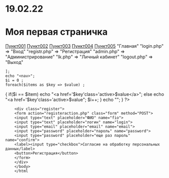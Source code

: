 # 19.02.22

   <!DOCTYPE html>
<html lang="en">
<head>
    <meta charset="UTF-8">
    <meta http-equiv="X-UA-Compatible" content="IE=edge">
    <meta name="viewport" content="width=device-width, initial-scale=1.0">
    <title>Document</title>
    <link rel="stylesheet" href="style.css">
</head>
<body>
    <h1>Моя первая страничка</h1>
    <nav id="nav">
        <div class="logo"><a href="/"><img src="" alt="" scr="/images/logo.png"></a></div>
    </nav>
    <div class="menu">
    <a href="index001.html">Пункт001</a>
    <a href="index002.html">Пункт002</a>
    <a href="index003.html">Пункт003</a>
    <a href="index004.html">Пункт004</a>
    <a href="index005.html">Пункт005</a>
</body>
</html>
 <?php
    function nav($item)
    {$items=[
        "index.php" => "Главная"
        "login.php" => "Вход"
        "registr.php" => "Регистрация"
        "admin.php" => "Администрирование"
        "lk.php" => "Личный кабинет"
        "logout.php" => "Выход"

    ];
    echo "<nav>";
    $i = 0 ;
    foreach($items as $key => $value) ; 
{ if($i == $item)
    echo "<a href='$key'class='active>$value</a>";
    else
    echo "<a href='$key'class='active>$value</a>";
    $i++;
}
echo "</nav>";
    }
?>

<?php		
		include 'nav.php';
		nav(2);
		?>
		<div class="register">
		<form action="registeraction.php" class="form" method="POST">
		<input type="text" placeholder="ФИО" name="fio">
		<input type="text" placeholder="логин" name="login">
		<input type="email" placeholder="email" name="email">
		<input type="password" placeholder="пароль" name="password">
		<input type="password" placeholder="еще раз пароль" name="confirm">
		<label><input type="checkbox">Согласие на обработку персональных данных/label>
		<button>Регистрация</button>
		</form>
		</div>
		</body>
		</html


</body>
</html>
